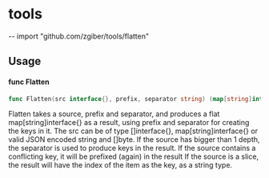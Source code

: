 # tools
--
    import "github.com/zgiber/tools/flatten"


## Usage

#### func  Flatten

```go
func Flatten(src interface{}, prefix, separator string) (map[string]interface{}, error)
```
Flatten takes a source, prefix and separator, and produces a flat
map[string]interface{} as a result, using prefix and separator for creating 
the keys in it. 
The src can be of type []interface{}, map[string]interface{} or
valid JSON encoded string and []byte. If the source has bigger than 1 depth, the
separator is used to produce keys in the result. If the source contains a
conflicting key, it will be prefixed (again) in the result If the source is a
slice, the result will have the index of the item as the key, as a string type.
